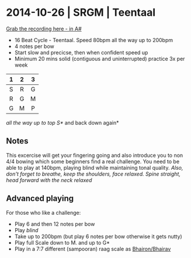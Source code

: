 # 2014-10-26 | SRGM | Teentaal 

[Grab the recording here - in A#](https://soundcloud.com/jujhars13/2014-02-11-srgm-teentaal)

- 16 Beat Cycle - Teentaal.  Speed 80bpm all the way up to 200bpm
- 4 notes per bow
- Start slow and precicse, then when confident speed up
- Minimum 20 mins solid (contiguous and uninterrupted) practice 3x per week

1 | 2 | 3 
:-: | :-: | :-:
S | R | G 
R | G | M 
G | M | P 

*all the way up to top S\** and back down again*

## Notes
This excercise will get your fingering going and also introduce you to non 4/4 bowing which some beginners find a real challenge.
You need to be able to play at 140bpm, playing blind while maintaining tonal quality. 
*Also, don't forget to breathe, keep the shoulders, face relaxed.  Spine straight, head forward with the neck relaxed*

## Advanced playing
For those who like a challenge:
- Play 6 and then 12 notes per bow
- Play *blind*
- Take up to 200bpm (but play 6 notes per bow otherwise it gets nutty)
- Play full Scale down to M. and up to G\*
- Play in a 7:7 different (sampooran) raag scale as [Bhairon/Bhairav](http://en.wikipedia.org/wiki/Bhairav_(raga))  
